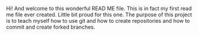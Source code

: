 Hi! And welcome to this wonderful READ ME file. This is in fact my first read me file ever created. Little bit proud for this one. 
The purpose of this project is to teach myself how to use git and how to create repositories and how to commit and create forked branches.
